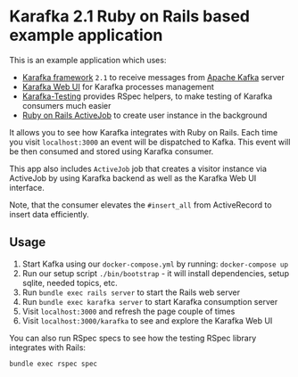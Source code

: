 # Karafka 2.1 Ruby on Rails based example application

This is an example application which uses:

- [Karafka framework](https://github.com/karafka/karafka) `2.1` to receive messages from [Apache Kafka](http://kafka.apache.org/) server
- [Karafka Web UI](https://github.com/karafka/karafka-web) for Karafka processes management
- [Karafka-Testing](https://github.com/karafka/testing) provides RSpec helpers, to make testing of Karafka consumers much easier
- [Ruby on Rails ActiveJob](https://edgeguides.rubyonrails.org/active_job_basics.html) to create user instance in the background 

It allows you to see how Karafka integrates with Ruby on Rails. Each time you visit `localhost:3000` an event will be dispatched to Kafka. This event will be then consumed and stored using Karafka consumer.

This app also includes `ActiveJob` job that creates a visitor instance via ActiveJob by using Karafka backend as well as the Karafka Web UI interface.

Note, that the consumer elevates the `#insert_all` from ActiveRecord to insert data efficiently.

## Usage

1. Start Kafka using our `docker-compose.yml` by running: `docker-compose up`
2. Run our setup script `./bin/bootstrap` - it will install dependencies, setup sqlite, needed topics, etc.
3. Run `bundle exec rails server` to start the Rails web server
4. Run `bundle exec karafka server` to start Karafka consumption server
5. Visit `localhost:3000` and refresh the page couple of times
6. Visit `localhost:3000/karafka` to see and explore the Karafka Web UI

You can also run RSpec specs to see how the testing RSpec library integrates with Rails:

```
bundle exec rspec spec
```
